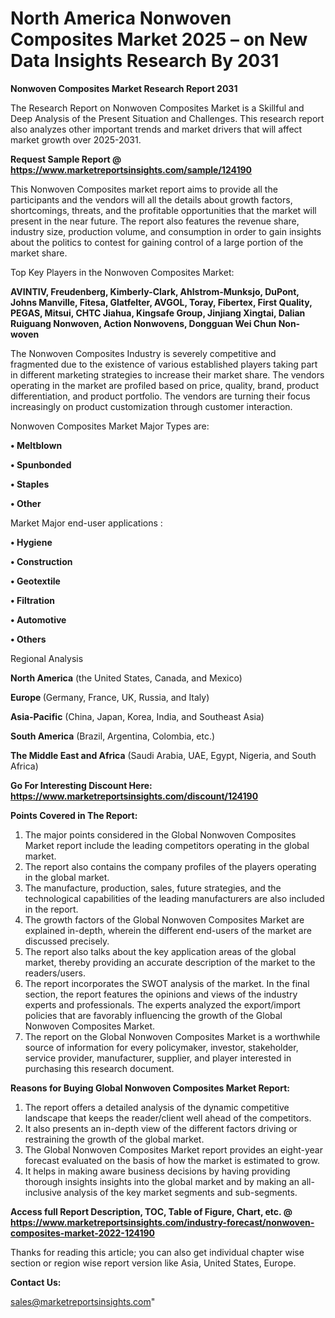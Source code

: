 # North America Nonwoven Composites Market 2025 – on New Data Insights Research By 2031

<strong>Nonwoven Composites Market Research Report 2031</strong>

The Research Report on Nonwoven Composites Market is a Skillful and Deep Analysis of the Present Situation and Challenges. This research report also analyzes other important trends and market drivers that will affect market growth over 2025-2031.

<strong>Request Sample Report @ <a href=https://www.marketreportsinsights.com/sample/124190>https://www.marketreportsinsights.com/sample/124190</a></strong>

This Nonwoven Composites market report aims to provide all the participants and the vendors will all the details about growth factors, shortcomings, threats, and the profitable opportunities that the market will present in the near future. The report also features the revenue share, industry size, production volume, and consumption in order to gain insights about the politics to contest for gaining control of a large portion of the market share.

Top Key Players in the Nonwoven Composites Market:

<strong>AVINTIV, Freudenberg, Kimberly-Clark, Ahlstrom-Munksjo, DuPont, Johns Manville, Fitesa, Glatfelter, AVGOL, Toray, Fibertex, First Quality, PEGAS, Mitsui, CHTC Jiahua, Kingsafe Group, Jinjiang Xingtai, Dalian Ruiguang Nonwoven, Action Nonwovens, Dongguan Wei Chun Non-woven</strong>

The Nonwoven Composites Industry is severely competitive and fragmented due to the existence of various established players taking part in different marketing strategies to increase their market share. The vendors operating in the market are profiled based on price, quality, brand, product differentiation, and product portfolio. The vendors are turning their focus increasingly on product customization through customer interaction.

Nonwoven Composites Market Major Types are:

<strong>• Meltblown

• Spunbonded

• Staples

• Other</strong>

Market Major end-user applications :

<strong>• Hygiene

• Construction

• Geotextile

• Filtration

• Automotive

• Others</strong>

Regional Analysis

</u><strong><b>North America</b></strong> (the United States, Canada, and Mexico)

<strong><b>Europe </b></strong>(Germany, France, UK, Russia, and Italy)

<strong><b>Asia-Pacific</b></strong> (China, Japan, Korea, India, and Southeast Asia)

<strong><b>South America</b></strong> (Brazil, Argentina, Colombia, etc.)

<strong><b>The Middle East and Africa</b></strong> (Saudi Arabia, UAE, Egypt, Nigeria, and South Africa)

<strong>Go For Interesting Discount Here: <a href=https://www.marketreportsinsights.com/discount/124190>https://www.marketreportsinsights.com/discount/124190</a></strong>

<strong>Points Covered in The Report:</strong>
<ol>
  <li>The major points considered in the Global Nonwoven Composites Market report include the leading competitors operating in the global market.</li>
  <li>The report also contains the company profiles of the players operating in the global market.</li>
  <li>The manufacture, production, sales, future strategies, and the technological capabilities of the leading manufacturers are also included in the report.</li>
  <li>The growth factors of the Global Nonwoven Composites Market are explained in-depth, wherein the different end-users of the market are discussed precisely.</li>
  <li>The report also talks about the key application areas of the global market, thereby providing an accurate description of the market to the readers/users.</li>
  <li>The report incorporates the SWOT analysis of the market. In the final section, the report features the opinions and views of the industry experts and professionals. The experts analyzed the export/import policies that are favorably influencing the growth of the Global Nonwoven Composites Market.</li>
  <li>The report on the Global Nonwoven Composites Market is a worthwhile source of information for every policymaker, investor, stakeholder, service provider, manufacturer, supplier, and player interested in purchasing this research document.</li>
</ol>
<strong>Reasons for Buying Global Nonwoven Composites Market Report:</strong>

<ol>
  <li>The report offers a detailed analysis of the dynamic competitive landscape that keeps the reader/client well ahead of the competitors.</li>
  <li>It also presents an in-depth view of the different factors driving or restraining the growth of the global market.</li>
  <li>The Global Nonwoven Composites Market report provides an eight-year forecast evaluated on the basis of how the market is estimated to grow.</li>
  <li>It helps in making aware business decisions by having providing thorough insights insights into the global market and by making an all-inclusive analysis of the key market segments and sub-segments.</li>
</ol>
<strong>Access full Report Description, TOC, Table of Figure, Chart, etc. @ <a href=https://www.marketreportsinsights.com/industry-forecast/nonwoven-composites-market-2022-124190>https://www.marketreportsinsights.com/industry-forecast/nonwoven-composites-market-2022-124190</a></strong>


Thanks for reading this article; you can also get individual chapter wise section or region wise report version like Asia, United States, Europe.

<strong>Contact Us:</strong>

sales@marketreportsinsights.com"
